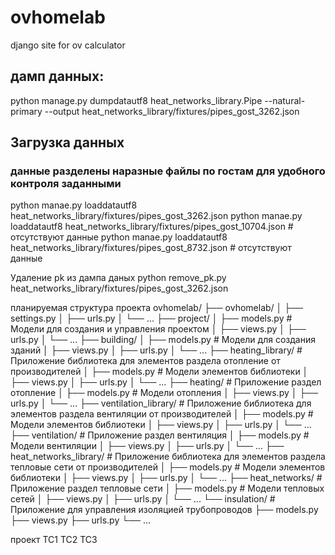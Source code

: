# ovhomelab
django site for ov calculator

## дамп данных:
python manage.py dumpdatautf8 heat_networks_library.Pipe --natural-primary --output heat_networks_library/fixtures/pipes_gost_3262.json

## Загрузка данных
### данные разделены наразные файлы по гостам для удобного контроля заданными
python manae.py loaddatautf8 heat_networks_library/fixtures/pipes_gost_3262.json
python manae.py loaddatautf8 heat_networks_library/fixtures/pipes_gost_10704.json # отсутствуют данные
python manae.py loaddatautf8 heat_networks_library/fixtures/pipes_gost_8732.json # отсутствуют данные

Удаление pk из дампа даных
python remove_pk.py heat_networks_library/fixtures/pipes_gost_3262.json

планируемая структура проекта
ovhomelab/
├── ovhomelab/
│   ├── settings.py
│   ├── urls.py
│   └── ...
├── project/
│   ├── models.py          # Модели для создания и управления проектом
│   ├── views.py
│   ├── urls.py
│   └── ...
├── building/
│   ├── models.py          # Модели для создания зданий
│   ├── views.py
│   ├── urls.py
│   └── ...
├── heating_library/      # Приложение библиотека для элементов раздела отопление от производителей
│   ├── models.py          # Модели элементов библиотеки
│   ├── views.py
│   ├── urls.py
│   └── ...
├── heating/               # Приложение  раздел отопление
│   ├── models.py          # Модели отопления
│   ├── views.py
│   ├── urls.py
│   └── ...
├── ventilation_library/   # Приложение библиотека для элементов раздела вентиляции от производителей
│   ├── models.py          # Модели элементов библиотеки
│   ├── views.py
│   ├── urls.py
│   └── ...
├── ventilation/           # Приложение  раздел вентиляция
│   ├── models.py          # Модели вентиляции
│   ├── views.py
│   ├── urls.py
│   └── ...
├── heat_networks_library/      # Приложение библиотека для элементов раздела тепловые сети от производителей
│   ├── models.py               # Модели элементов библиотеки
│   ├── views.py
│   ├── urls.py
│   └── ...
├── heat_networks/           # Приложение  раздел тепловые сети
│   ├── models.py            # Модели тепловых сетей
│   ├── views.py
│   ├── urls.py
│   └── ...
└── insulation/             # Приложение для управления изоляцией трубопроводов
    ├── models.py
    ├── views.py
    ├── urls.py
    └── ...

проект ТС1 ТС2 ТС3
